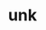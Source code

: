 ---
layout: dictionary_entry
title: unk
parent: Common Words
last_modified_date: 2021-10-19

word: unk
see_also:
  - "unkrat"
transcriptions:
  - ˈʌŋk
translations:
  - "no"
  - "not"
  - "do not"
examples:
  - bzo: "Affektion **unk** enbeas."
    eng: "Love **does not** exist."
  - bzo: "Yu **unk** apri so duz?"
    eng: "Do you **not** like it?"
---